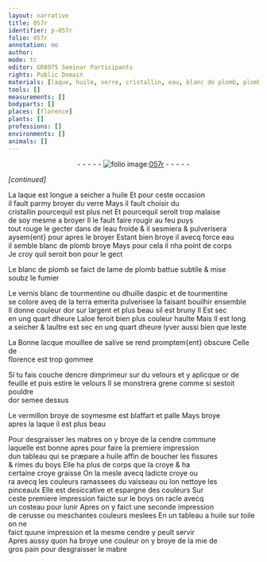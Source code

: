 ```yaml
---
layout: narrative
title: 057r
identifier: p-057r
folio: 057r
annotation: no
author:
mode: tc
editor: GR8975 Seminar Participants
rights: Public Domain
materials: [laque, huile, verre, cristallin, eau, blanc de plomb, plomb, tourmentine, huille daspic, terra emerita, or, argent, aloe, lacque, salive, encre dimprimeur, velours, vermillon, mabres, cendre commune, boys, croye, cerusse, toile, cendre, mie de gros pain, mabre]
tools: []
measurements: []
bodyparts: []
places: [florence]
plants: []
professions: []
environments: []
animals: []
---
```


<div class="folio" align="center">- - - - - <a href="http://gallica.bnf.fr/ark:/12148/btv1b10500001g/f119.image" target="_blank"><img src="https://cu-mkp.github.io/2017-workshop-edition/assets/photo-icon.png" alt="folio image: " style="display:inline-block; margin-bottom:-3px;"/>057r</a> - - - - - </div>  
 
*[continued]*
  
 La <span class="m">laque</span> est longue a seicher a <span class="m">huile</span> Et pour ceste occasion<br/> il fault parmy broyer du <span class="m">verre</span> Mays il fault choisir du<br/> <span class="m">cristallin</span> pourcequil est plus net Et pourcequil seroit trop malaise<br/> de soy mesme a broyer Il le fault faire rougir au feu puys<br/> tout rouge le gecter dans de l<span class="m">eau</span> froide & il sesmiera & pulverisera<br/> aysem{ent} pour apres le broyer Estant bien broye <span class="del">il</span> avecq force <span class="m">eau</span><br/> il semble <span class="m">blanc de plomb</span> broye Mays pour cela il nha point de corps<br/> Je croy quil seroit bon pour le gect
 
 Le <span class="m">blanc de plomb</span> se faict de lame de <span class="m">plomb</span> battue subtile & mise<br/> soubz le fumier
 
 Le vernis blanc de <span class="m">tourmentine</span> ou d<span class="m">huille daspic</span> et de <span class="m">tourmentine</span><br/> se colore aveq de la <span class="m">terra emerita</span> pulverisee la faisant bouilhir ensemble<br/> Il donne couleur d<span class="m">or</span> sur l<span class="m">argent</span> et plus beau sil est bruny Il Est sec<br/> en ung quart dheure L<span class="m">aloe</span> feroit bien plus couleur haulte Mais Il est long<br/> a seicher & laultre est sec en ung quart dheure lyver aussi bien que leste
 
 La Bonne <span class="m">lacque</span> mouillee de <span class="m">salive</span> se rend promptem{ent} obscure Celle de<br/> <span class="pl">florence</span> est trop gommee
 
 Si tu fais couche d<span class="m">encre dimprimeur</span> sur du <span class="m">velours</span> et y aplicque <span class="m">or</span> de<br/> feuille et puis estire le <span class="m">velours</span> Il se monstrera grene comme si sestoit pouldre<br/> d<span class="m">or</span> semee dessus
 
 Le <span class="m">vermillon</span> broye de soymesme est blaffart et palle Mays broye<br/> apres la <span class="m">laque</span> il est plus beau
 
 Pour desgraisser les <span class="m">mabres</span> on y broye de la <span class="m">cendre commune</span><br/> laquelle est bonne apres pour faire la premiere impression<br/> dun tableau qui se præpare a <span class="m">huile</span> affin de boucher les fissures<br/> & rimes du <span class="m">boys</span> Elle ha plus de corps que la <span class="m">croye</span> & ha<br/> certaine <span class="del"><span class="m">croye</span></span> graisse On la mesle avecq ladicte <span class="m">croye</span> ou<br/> <span class="del">ra</span> avecq les couleurs ramassees du vaisseau ou lon nettoye les<br/> pinceaulx Elle est desiccative et espargne des couleurs <span class="del">Sur</span><br/> ceste premiere impression faicte sur le <span class="m">boys</span> on racle avecq<br/> un costeau pour lunir Apres on y faict une seconde impression<br/> de <span class="m">cerusse</span> ou <span class="add">meschantes</span> couleurs meslees En un tableau a <span class="m">huile</span> <span class="add">sur <span class="m">toile</span></span> on ne<br/> faict quune impression et la mesme <span class="m">cendre</span> y peult servir<br/> Apres aussy quon ha broye une couleur on y broye de la <span class="m">mie de<br/> gros pain</span> pour desgraisser le <span class="m">mabre</span>
 
